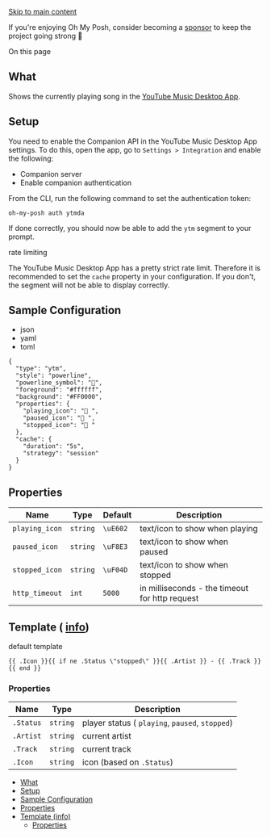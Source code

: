 [Skip to main content](https://ohmyposh.dev/docs/segments/music/ytm#__docusaurus_skipToContent_fallback)

If you're enjoying Oh My Posh, consider becoming a [sponsor](https://github.com/sponsors/JanDeDobbeleer) to keep the project going strong 💪

On this page

## What [​](https://ohmyposh.dev/docs/segments/music/ytm\#what "Direct link to What")

Shows the currently playing song in the [YouTube Music Desktop App](https://github.com/ytmdesktop/ytmdesktop).

## Setup [​](https://ohmyposh.dev/docs/segments/music/ytm\#setup "Direct link to Setup")

You need to enable the Companion API in the YouTube Music Desktop App settings.
To do this, open the app, go to `Settings > Integration` and enable the following:

- Companion server
- Enable companion authentication

From the CLI, run the following command to set the authentication token:

```codeBlockLines_e6Vv
oh-my-posh auth ytmda

```

If done correctly, you should now be able to add the `ytm` segment to your prompt.

rate limiting

The YouTube Music Desktop App has a pretty strict rate limit. Therefore it is recommended
to set the `cache` property in your configuration. If you don't, the segment will not be able
to display correctly.

## Sample Configuration [​](https://ohmyposh.dev/docs/segments/music/ytm\#sample-configuration "Direct link to Sample Configuration")

- json
- yaml
- toml

```codeBlockLines_e6Vv
{
  "type": "ytm",
  "style": "powerline",
  "powerline_symbol": "",
  "foreground": "#ffffff",
  "background": "#FF0000",
  "properties": {
    "playing_icon": " ",
    "paused_icon": " ",
    "stopped_icon": " "
  },
  "cache": {
    "duration": "5s",
    "strategy": "session"
  }
}

```

## Properties [​](https://ohmyposh.dev/docs/segments/music/ytm\#properties "Direct link to Properties")

| Name | Type | Default | Description |
| --- | --- | --- | --- |
| `playing_icon` | `string` | `\uE602 ` | text/icon to show when playing |
| `paused_icon` | `string` | `\uF8E3 ` | text/icon to show when paused |
| `stopped_icon` | `string` | `\uF04D ` | text/icon to show when stopped |
| `http_timeout` | `int` | `5000` | in milliseconds - the timeout for http request |

## Template ( [info](https://ohmyposh.dev/docs/configuration/templates)) [​](https://ohmyposh.dev/docs/segments/music/ytm\#template-info "Direct link to template-info")

default template

```codeBlockLines_e6Vv
{{ .Icon }}{{ if ne .Status \"stopped\" }}{{ .Artist }} - {{ .Track }}{{ end }}

```

### Properties [​](https://ohmyposh.dev/docs/segments/music/ytm\#properties-1 "Direct link to Properties")

| Name | Type | Description |
| --- | --- | --- |
| `.Status` | `string` | player status ( `playing`, `paused`, `stopped`) |
| `.Artist` | `string` | current artist |
| `.Track` | `string` | current track |
| `.Icon` | `string` | icon (based on `.Status`) |

- [What](https://ohmyposh.dev/docs/segments/music/ytm#what)
- [Setup](https://ohmyposh.dev/docs/segments/music/ytm#setup)
- [Sample Configuration](https://ohmyposh.dev/docs/segments/music/ytm#sample-configuration)
- [Properties](https://ohmyposh.dev/docs/segments/music/ytm#properties)
- [Template (info)](https://ohmyposh.dev/docs/segments/music/ytm#template-info)
  - [Properties](https://ohmyposh.dev/docs/segments/music/ytm#properties-1)